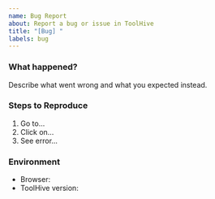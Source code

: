 ```yaml
---
name: Bug Report
about: Report a bug or issue in ToolHive
title: "[Bug] "
labels: bug
---
```


### What happened?

Describe what went wrong and what you expected instead.

### Steps to Reproduce

1. Go to...
2. Click on...
3. See error...

### Environment

- Browser:
- ToolHive version:
  
